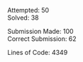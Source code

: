 Attempted: 50 <br>
Solved: 38 <br>

Submission Made: 100 <br>
Correct Submission: 62 <br>

Lines of Code: 4349 

